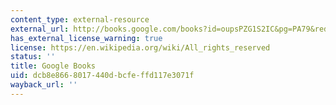 ```yaml
---
content_type: external-resource
external_url: http://books.google.com/books?id=oupsPZG1S2IC&pg=PA79&redir_esc=y#v=onepage&q&f=false
has_external_license_warning: true
license: https://en.wikipedia.org/wiki/All_rights_reserved
status: ''
title: Google Books
uid: dcb8e866-8017-440d-bcfe-ffd117e3071f
wayback_url: ''
---
```

